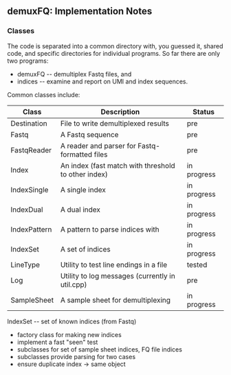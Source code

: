 ## demuxFQ: Implementation Notes

### Classes

The code is separated into a common directory with, you guessed it,
shared code, and specific directories for individual programs.  So
far there are only two programs:
* demuxFQ -- demultiplex Fastq files, and
* indices -- examine and report on UMI and index sequences.

Common classes include:

| Class | Description | Status |
| ----- | ----------- | ------ |
| Destination | File to write demultiplexed results | pre |
| Fastq | A Fastq sequence | pre |
| FastqReader | A reader and parser for Fastq-formatted files | pre |
| Index | An index (fast match with threshold to other index)  | in progress |
| IndexSingle | A single index | in progress |
| IndexDual | A dual index | in progress |
| IndexPattern | A pattern to parse indices with | in progress |
| IndexSet | A set of indices | in progress |
| LineType | Utility to test line endings in a file | tested |
| Log | Utility to log messages (currently in util.cpp) | pre |
| SampleSheet | A sample sheet for demultiplexing | in progress |


IndexSet -- set of known indices (from Fastq)
  * factory class for making new indices
  * implement a fast "seen" test
  * subclasses for set of sample sheet indices, FQ file indices
  * subclasses provide parsing for two cases
  * ensure duplicate index -> same object
